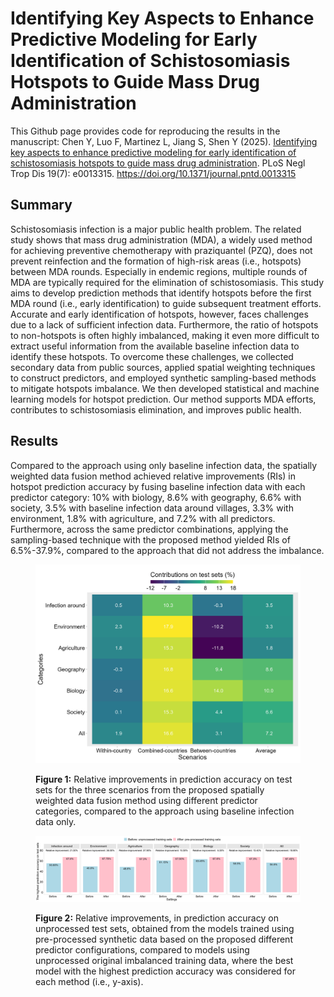 # Identifying Key Aspects to Enhance Predictive Modeling for Early Identification of Schistosomiasis Hotspots to Guide Mass Drug Administration
 
This Github page provides code for reproducing the results in the manuscript: Chen Y, Luo F, Martinez L, Jiang S, Shen Y (2025). [Identifying key aspects to enhance predictive modeling for early identification of schistosomiasis hotspots to guide mass drug administration](https://www.researchgate.net/publication/393766835_Identifying_key_aspects_to_enhance_predictive_modeling_for_early_identification_of_schistosomiasis_hotspots_to_guide_mass_drug_administration). PLoS Negl Trop Dis 19(7): e0013315. https://doi.org/10.1371/journal.pntd.0013315

 
## Summary
Schistosomiasis infection is a major public health problem. The related study shows that mass drug administration (MDA), a widely used method for achieving preventive chemotherapy with praziquantel (PZQ), does not prevent reinfection and the formation of high-risk areas (i.e., hotspots) between MDA rounds. Especially in endemic regions, multiple rounds of MDA are typically required for the elimination of schistosomiasis. This study aims to develop prediction methods that identify hotspots before the first MDA round (i.e., early identification) to guide subsequent treatment efforts. Accurate and early identification of hotspots, however, faces challenges due to a lack of sufficient infection data. Furthermore, the ratio of hotspots to non-hotspots is often highly imbalanced, making it even more difficult to extract useful information from the available baseline infection data to identify these hotspots. To overcome these challenges, we collected secondary data from public sources, applied spatial weighting techniques to construct predictors, and employed synthetic sampling-based methods to mitigate hotspots imbalance. We then developed statistical and machine learning models for hotspot prediction. Our method supports MDA efforts, contributes to  schistosomiasis elimination, and improves public health.
## Results
Compared to the approach using only baseline infection data, the spatially weighted data fusion method achieved relative improvements (RIs) in hotspot prediction accuracy by fusing baseline infection data with each predictor category: 10% with biology, 8.6% with geography, 6.6% with society, 3.5% with baseline infection data around villages, 3.3% with environment, 1.8% with agriculture, and 7.2% with all predictors. Furthermore, across the same predictor combinations, applying the sampling-based technique with the proposed method yielded RIs of 6.5%-37.9%, compared to the approach that did not address the imbalance.
<figure id="Figure4">
  <p align="center">
  <img src="./figure/FigS5.jpg" width="500px">
    </p>
  <figcaption>
  <strong>Figure 1:</strong> Relative improvements in prediction accuracy on test sets for the three scenarios from the proposed spatially weighted data fusion method using different predictor categories, compared to the approach using baseline infection data only.
  </figcaption>
</figure>

<figure id="Figure4">
  <p align="center">
  <img src="./figure/Fig3.jpg" width="1500px">
    </p>
  <figcaption>
  <strong>Figure 2:</strong>  Relative improvements, in prediction accuracy on unprocessed test sets, obtained from the models trained using pre-processed synthetic data based on the proposed different predictor configurations, compared to models using unprocessed original imbalanced training data, where the best model with the highest prediction accuracy was considered for each method (i.e., y-axis).
  </figcaption>
</figure>
